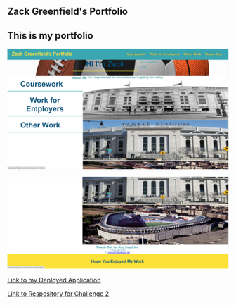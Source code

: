 ## Zack Greenfield's Portfolio

## This is my portfolio


![alt text][picture 1]

[picture 1]:./assets/images/screen-shot-of-challenge-2-deployed-application-(1).PNG

![alt text][picture 2]

[picture 2]: ./assets/images/screen-shot-of-challenge-2-deployed-application-(2).PNG

[Link to my Deployed Application](https://yks2728.github.io/Zack-Greenfield-Portfolio/)

[Link to Respository for Challenge 2](https://github.com/yks2728/Zack-Greenfield-Portfolio)